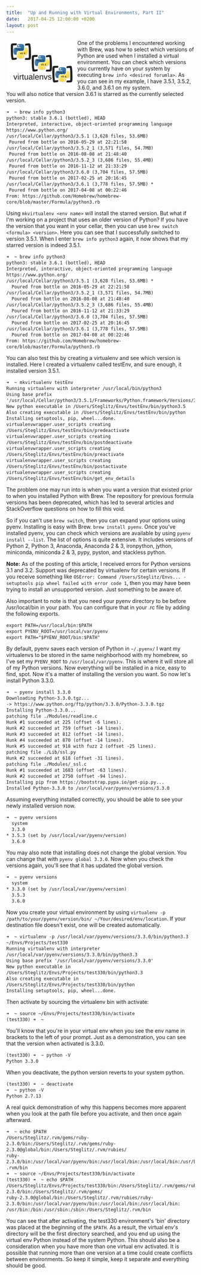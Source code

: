 ```yaml
---
title:  "Up and Running with Virtual Environments, Part II"
date:   2017-04-25 12:00:00 +0200
layout: post
---
```


<img src="/images/virtualenvs.png" alt="Virtual environments" align="left" hspace="5" style="width:180px;">

One of the problems I encountered working with Brew, was how to select which versions of Python are used when I 
installed a virtual environment. You can check which versions you currently have on your system by executing 
```brew info <desired forumla>```. As you can see in my example, I have 3.5.1, 3.5.2, 3.6.0, and 3.6.1 on my system.  
You will also notice that version 3.6.1 is starred as the currently selected version.

```
➜  ~ brew info python3
python3: stable 3.6.1 (bottled), HEAD
Interpreted, interactive, object-oriented programming language
https://www.python.org/
/usr/local/Cellar/python3/3.5.1 (3,628 files, 53.6MB)
 Poured from bottle on 2016-05-29 at 22:21:58
/usr/local/Cellar/python3/3.5.2_1 (3,571 files, 54.7MB)
 Poured from bottle on 2016-08-08 at 21:48:40
/usr/local/Cellar/python3/3.5.2_3 (3,686 files, 55.4MB)
 Poured from bottle on 2016-11-12 at 21:33:29
/usr/local/Cellar/python3/3.6.0 (3,704 files, 57.5MB)
 Poured from bottle on 2017-02-25 at 20:16:45
/usr/local/Cellar/python3/3.6.1 (3,778 files, 57.5MB) *
 Poured from bottle on 2017-04-08 at 00:22:46
From: https://github.com/Homebrew/homebrew-core/blob/master/Formula/python3.rb
```

Using ```mkvirtualenv <env name>``` will install the starred version. But what if I'm working on a project that uses an 
older version of Python? If you have the version that you want in your cellar, then you can use 
```brew switch <formula> <version>```. Here you can see that I successfully switched to version 3.5.1. When I enter 
```brew info python3``` again, it now shows that my starred version is indeed 3.5.1.

<!--break-->

```
➜  ~ brew info python3
python3: stable 3.6.1 (bottled), HEAD
Interpreted, interactive, object-oriented programming language
https://www.python.org/
/usr/local/Cellar/python3/3.5.1 (3,628 files, 53.6MB) *
  Poured from bottle on 2016-05-29 at 22:21:58
/usr/local/Cellar/python3/3.5.2_1 (3,571 files, 54.7MB)
  Poured from bottle on 2016-08-08 at 21:48:40
/usr/local/Cellar/python3/3.5.2_3 (3,686 files, 55.4MB)
  Poured from bottle on 2016-11-12 at 21:33:29
/usr/local/Cellar/python3/3.6.0 (3,704 files, 57.5MB)
  Poured from bottle on 2017-02-25 at 20:16:45
/usr/local/Cellar/python3/3.6.1 (3,778 files, 57.5MB)
  Poured from bottle on 2017-04-08 at 00:22:46
From: https://github.com/Homebrew/homebrew-core/blob/master/Formula/python3.rb
```

You can also test this by creating a virtualenv and see which version is installed. Here I created a virtualenv called 
testEnv, and sure enough, it installed version 3.5.1.  

```
➜  ~ mkvirtualenv testEnv
Running virtualenv with interpreter /usr/local/bin/python3
Using base prefix '/usr/local/Cellar/python3/3.5.1/Frameworks/Python.framework/Versions/3.5'
New python executable in /Users/Steglitz/Envs/testEnv/bin/python3.5
Also creating executable in /Users/Steglitz/Envs/testEnv/bin/python
Installing setuptools, pip, wheel...done.
virtualenvwrapper.user_scripts creating /Users/Steglitz/Envs/testEnv/bin/predeactivate
virtualenvwrapper.user_scripts creating /Users/Steglitz/Envs/testEnv/bin/postdeactivate
virtualenvwrapper.user_scripts creating /Users/Steglitz/Envs/testEnv/bin/preactivate
virtualenvwrapper.user_scripts creating /Users/Steglitz/Envs/testEnv/bin/postactivate
virtualenvwrapper.user_scripts creating /Users/Steglitz/Envs/testEnv/bin/get_env_details
```

The problem one may run into is when you want a version that existed prior to when you installed Python with Brew. The 
repository for previous formula versions has been deprecated, which has led to several articles and StackOverflow 
questions on how to fill this void. 

So if you can't use ```brew switch```, then you can expand your options using pyenv.  Installing is easy with Brew. 
```brew install pyenv```.  Once you've installed pyenv, you can check which versions are available by using 
```pyenv install --list```. The list of options is quite extensive. It includes versions of Python 2, Python 3, 
Anaconda, Anaconda 2 & 3, ironpython, jython, miniconda, miniconda 2 & 3, pypy, pyston, and stackless python.  

**Note:** As of the posting of this article, I received errors for Python versions 3.1 and 3.2. Support was deprecated 
by virtualenv for certain versions. If you receive something like
```OSError: Command /Users/Steglitz/Envs... - setuptools pip wheel failed with error code 1```, then you may have been 
trying to install an unsupported version. Just something to be aware of.

Also important to note is that you need your pyenv directory to be before /usr/local/bin in your path.  You can 
configure that in your .rc file by adding the following exports. 

```
export PATH=/usr/local/bin:$PATH
export PYENV_ROOT=/usr/local/var/pyenv
export PATH="$PYENV_ROOT/bin:$PATH"
```
By default, pyenv saves each version of Python in ```~/.pyenv/``` I want my virtualenvs to be stored in the same 
neighborhood with my homebrew, so I've set my ```PYENV_ROOT``` to ```/usr/local/var/pyenv```. This is where it will 
store all of my Python versions. Now everything will be installed in a nice, easy to find, spot. Now it's a matter of 
installing the version you want. So now let's install Python 3.3.0.  

```
➜  ~ pyenv install 3.3.0
Downloading Python-3.3.0.tgz...
-> https://www.python.org/ftp/python/3.3.0/Python-3.3.0.tgz
Installing Python-3.3.0...
patching file ./Modules/readline.c
Hunk #1 succeeded at 225 (offset -6 lines).
Hunk #2 succeeded at 759 (offset -14 lines).
Hunk #3 succeeded at 812 (offset -14 lines).
Hunk #4 succeeded at 870 (offset -14 lines).
Hunk #5 succeeded at 918 with fuzz 2 (offset -25 lines).
patching file ./Lib/ssl.py
Hunk #2 succeeded at 618 (offset -31 lines).
patching file ./Modules/_ssl.c
Hunk #1 succeeded at 1683 (offset -63 lines).
Hunk #2 succeeded at 2750 (offset -94 lines).
Installing pip from https://bootstrap.pypa.io/get-pip.py...
Installed Python-3.3.0 to /usr/local/var/pyenv/versions/3.3.0
```

Assuming everything installed correctly, you should be able to see your newly installed version now.

```
➜  ~ pyenv versions
  system
  3.3.0
* 3.5.3 (set by /usr/local/var/pyenv/version)
  3.6.0

```

You may also note that installing does not change the global version. You can change that with ```pyenv global 3.3.0```.
Now when you check the versions again, you'll see that it has updated the global version.

```
➜  ~ pyenv versions
  system
* 3.3.0 (set by /usr/local/var/pyenv/version)
  3.5.3
  3.6.0
```

Now you create your virtual environment by using 
```virtualenv -p /path/to/your/pyenv/version/bin/ ~/Your/desired/env/location```. If your destination file doesn't 
exist, one will be created automatically.

```
➜  ~ virtualenv -p /usr/local/var/pyenv/versions/3.3.0/bin/python3.3 ~/Envs/Projects/test330
Running virtualenv with interpreter /usr/local/var/pyenv/versions/3.3.0/bin/python3.3
Using base prefix '/usr/local/var/pyenv/versions/3.3.0'
New python executable in /Users/Steglitz/Envs/Projects/test330/bin/python3.3
Also creating executable in /Users/Steglitz/Envs/Projects/test330/bin/python
Installing setuptools, pip, wheel...done.
```

Then activate by sourcing the virtualenv bin with activate: 
```
➜  ~ source ~/Envs/Projects/test330/bin/activate
(test330) ➜  ~
```

You'll know that you're in your virtual env when you see the env name in brackets to the left of your prompt. Just as a 
demonstration, you can see that the version when activated is 3.3.0.

```
(test330) ➜  ~ python -V
Python 3.3.0
```

When you deactivate, the python version reverts to your system python. 

```
(test330) ➜  ~ deactivate
➜  ~ python -V
Python 2.7.13
```

A real quick demonstration of why this happens becomes more apparent when you look at the path file before you activate,
and then once again afterward.

```
➜  ~ echo $PATH
/Users/Steglitz/.rvm/gems/ruby-2.3.0/bin:/Users/Steglitz/.rvm/gems/ruby-2.3.0@global/bin:/Users/Steglitz/.rvm/rubies/
ruby-2.3.0/bin:/usr/local/var/pyenv/bin:/usr/local/bin:/usr/local/bin:/usr/bin:/bin:/usr/sbin:/sbin:/Users/Steglitz/
.rvm/bin
➜  ~ source ~/Envs/Projects/test330/bin/activate
(test330) ➜  ~ echo $PATH
/Users/Steglitz/Envs/Projects/test330/bin:/Users/Steglitz/.rvm/gems/ruby-2.3.0/bin:/Users/Steglitz/.rvm/gems/
ruby-2.3.0@global/bin:/Users/Steglitz/.rvm/rubies/ruby-2.3.0/bin:/usr/local/var/pyenv/bin:/usr/local/bin:/usr/local/bin:
/usr/bin:/bin:/usr/sbin:/sbin:/Users/Steglitz/.rvm/bin
```

You can see that after activating, the test330 environment's 'bin' directory was placed at the beginning of the 
```$PATH```. As a result, the virtual env's directory will be the first directory searched, and you end up using the 
virtual env Python instead of the system Python. This should also be a consideration when you have more than one virtual 
env activated. It is possible that running more than one version at a time could create conflicts between environments. 
So keep it simple, keep it separate and everything should be good. 